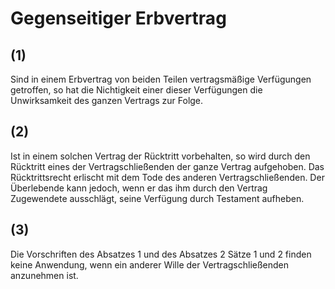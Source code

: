 # Gegenseitiger Erbvertrag



## (1)

 Sind in einem Erbvertrag von beiden Teilen vertragsmäßige Verfügungen getroffen, so hat die Nichtigkeit einer dieser Verfügungen die Unwirksamkeit des ganzen Vertrags zur Folge.

## (2)

 Ist in einem solchen Vertrag der Rücktritt vorbehalten, so wird durch den Rücktritt eines der Vertragschließenden der ganze Vertrag aufgehoben. Das Rücktrittsrecht erlischt mit dem Tode des anderen Vertragschließenden. Der Überlebende kann jedoch, wenn er das ihm durch den Vertrag Zugewendete ausschlägt, seine Verfügung durch Testament aufheben.

## (3)

 Die Vorschriften des Absatzes 1 und des Absatzes 2 Sätze 1 und 2 finden keine Anwendung, wenn ein anderer Wille der Vertragschließenden anzunehmen ist. 


